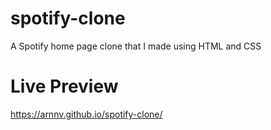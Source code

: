 # spotify-clone

A Spotify home page clone that I made using HTML and CSS

# Live Preview

https://arnnv.github.io/spotify-clone/
